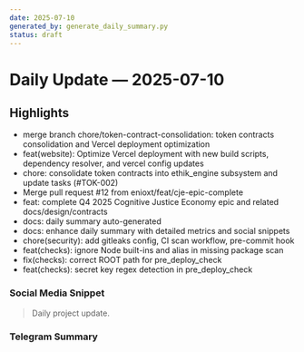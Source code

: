 ```yaml
---
date: 2025-07-10
generated_by: generate_daily_summary.py
status: draft
---
```


# Daily Update — 2025-07-10

## Highlights

- merge branch chore/token-contract-consolidation: token contracts consolidation and Vercel deployment optimization
- feat(website): Optimize Vercel deployment with new build scripts, dependency resolver, and vercel config updates
- chore: consolidate token contracts into ethik_engine subsystem and update tasks (#TOK-002)
- Merge pull request #12 from enioxt/feat/cje-epic-complete
- feat: complete Q4 2025 Cognitive Justice Economy epic and related docs/design/contracts
- docs: daily summary auto-generated
- docs: enhance daily summary with detailed metrics and social snippets
- chore(security): add gitleaks config, CI scan workflow, pre-commit hook
- feat(checks): ignore Node built-ins and alias in missing package scan
- fix(checks): correct ROOT path for pre_deploy_check
- feat(checks): secret key regex detection in pre_deploy_check


### Social Media Snippet
> Daily project update.


### Telegram Summary



